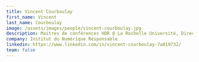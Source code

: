 ```yaml
---
title: Vincent Courboulay
first_name: Vincent
last_name: Courboulay
image: /assets/images/people/vincent-courboulay.jpg
description: Maitres de conférences HDR @ La Rochelle Université, Directeur scientifique @ Institut du Numérique Responsable
company: Institut du Numérique Responsable
linkedin: https://www.linkedin.com/in/vincent-courboulay-7a819732/
team: false
---
```

